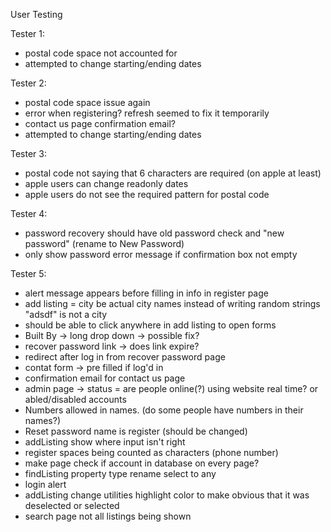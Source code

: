 User Testing

Tester 1:

- postal code space not accounted for
- attempted to change starting/ending dates

Tester 2:

- postal code space issue again
- error when registering? refresh seemed to fix it temporarily
- contact us page confirmation email?
- attempted to change starting/ending dates

Tester 3:

- postal code not saying that 6 characters are required (on apple at least) 
- apple users can change readonly dates
- apple users do not see the required pattern for postal code

Tester 4: 

* password recovery should have old password check and  "new password" (rename to New Password)
* only show password error message if confirmation box not empty    

Tester 5:

* alert message appears before filling in info in register page
* add listing = city be actual city names instead of writing random strings "adsdf" is not a city
* should be able to click anywhere in add listing to open forms
* Built By -> long drop down -> possible fix?
* recover password link -> does link expire?
* redirect after log in from recover password page
* contat form -> pre filled if log'd in
* confirmation email for contact us page
* admin page -> status  = are people online(?) using website real time? or abled/disabled accounts
* Numbers allowed in names. (do some people have numbers in their names?)
* Reset password name is register (should be changed)
* addListing show where input isn't right
* register spaces being counted as characters (phone number)
* make page check if account in database on every page?
* findListing property type rename select to any
* login alert
* addListing change utilities highlight color to make obvious that it was deselected or selected
* search page not all listings being shown